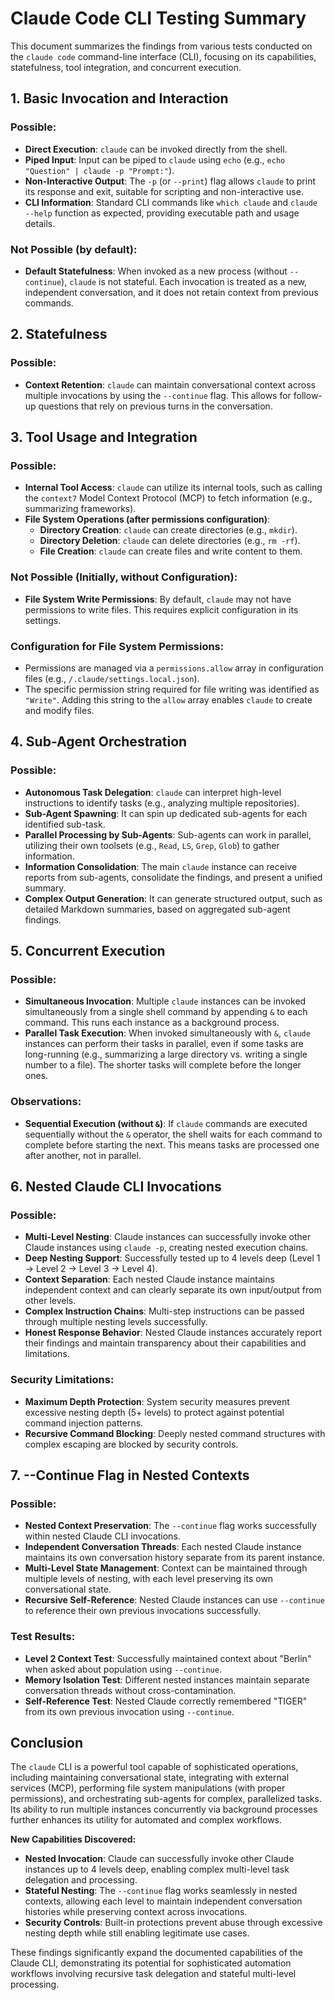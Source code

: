 # Claude Code CLI Testing Summary

This document summarizes the findings from various tests conducted on the `claude code` command-line interface (CLI), focusing on its capabilities, statefulness, tool integration, and concurrent execution.

## 1. Basic Invocation and Interaction

### Possible:
-   **Direct Execution**: `claude` can be invoked directly from the shell.
-   **Piped Input**: Input can be piped to `claude` using `echo` (e.g., `echo "Question" | claude -p "Prompt:"`).
-   **Non-Interactive Output**: The `-p` (or `--print`) flag allows `claude` to print its response and exit, suitable for scripting and non-interactive use.
-   **CLI Information**: Standard CLI commands like `which claude` and `claude --help` function as expected, providing executable path and usage details.

### Not Possible (by default):
-   **Default Statefulness**: When invoked as a new process (without `--continue`), `claude` is not stateful. Each invocation is treated as a new, independent conversation, and it does not retain context from previous commands.

## 2. Statefulness

### Possible:
-   **Context Retention**: `claude` can maintain conversational context across multiple invocations by using the `--continue` flag. This allows for follow-up questions that rely on previous turns in the conversation.

## 3. Tool Usage and Integration

### Possible:
-   **Internal Tool Access**: `claude` can utilize its internal tools, such as calling the `context7` Model Context Protocol (MCP) to fetch information (e.g., summarizing frameworks).
-   **File System Operations (after permissions configuration)**:
    -   **Directory Creation**: `claude` can create directories (e.g., `mkdir`).
    -   **Directory Deletion**: `claude` can delete directories (e.g., `rm -rf`).
    -   **File Creation**: `claude` can create files and write content to them.

### Not Possible (Initially, without Configuration):
-   **File System Write Permissions**: By default, `claude` may not have permissions to write files. This requires explicit configuration in its settings.

### Configuration for File System Permissions:
-   Permissions are managed via a `permissions.allow` array in configuration files (e.g., `/.claude/settings.local.json`).
-   The specific permission string required for file writing was identified as `"Write"`. Adding this string to the `allow` array enables `claude` to create and modify files.

## 4. Sub-Agent Orchestration

### Possible:
-   **Autonomous Task Delegation**: `claude` can interpret high-level instructions to identify tasks (e.g., analyzing multiple repositories).
-   **Sub-Agent Spawning**: It can spin up dedicated sub-agents for each identified sub-task.
-   **Parallel Processing by Sub-Agents**: Sub-agents can work in parallel, utilizing their own toolsets (e.g., `Read`, `LS`, `Grep`, `Glob`) to gather information.
-   **Information Consolidation**: The main `claude` instance can receive reports from sub-agents, consolidate the findings, and present a unified summary.
-   **Complex Output Generation**: It can generate structured output, such as detailed Markdown summaries, based on aggregated sub-agent findings.

## 5. Concurrent Execution

### Possible:
-   **Simultaneous Invocation**: Multiple `claude` instances can be invoked simultaneously from a single shell command by appending `&` to each command. This runs each instance as a background process.
-   **Parallel Task Execution**: When invoked simultaneously with `&`, `claude` instances can perform their tasks in parallel, even if some tasks are long-running (e.g., summarizing a large directory vs. writing a single number to a file). The shorter tasks will complete before the longer ones.

### Observations:
-   **Sequential Execution (without `&`)**: If `claude` commands are executed sequentially without the `&` operator, the shell waits for each command to complete before starting the next. This means tasks are processed one after another, not in parallel.

## 6. Nested Claude CLI Invocations

### Possible:
-   **Multi-Level Nesting**: Claude instances can successfully invoke other Claude instances using `claude -p`, creating nested execution chains.
-   **Deep Nesting Support**: Successfully tested up to 4 levels deep (Level 1 → Level 2 → Level 3 → Level 4).
-   **Context Separation**: Each nested Claude instance maintains independent context and can clearly separate its own input/output from other levels.
-   **Complex Instruction Chains**: Multi-step instructions can be passed through multiple nesting levels successfully.
-   **Honest Response Behavior**: Nested Claude instances accurately report their findings and maintain transparency about their capabilities and limitations.

### Security Limitations:
-   **Maximum Depth Protection**: System security measures prevent excessive nesting depth (5+ levels) to protect against potential command injection patterns.
-   **Recursive Command Blocking**: Deeply nested command structures with complex escaping are blocked by security controls.

## 7. --Continue Flag in Nested Contexts

### Possible:
-   **Nested Context Preservation**: The `--continue` flag works successfully within nested Claude CLI invocations.
-   **Independent Conversation Threads**: Each nested Claude instance maintains its own conversation history separate from its parent instance.
-   **Multi-Level State Management**: Context can be maintained through multiple levels of nesting, with each level preserving its own conversational state.
-   **Recursive Self-Reference**: Nested Claude instances can use `--continue` to reference their own previous invocations successfully.

### Test Results:
-   **Level 2 Context Test**: Successfully maintained context about "Berlin" when asked about population using `--continue`.
-   **Memory Isolation Test**: Different nested instances maintain separate conversation threads without cross-contamination.
-   **Self-Reference Test**: Nested Claude correctly remembered "TIGER" from its own previous invocation using `--continue`.

## Conclusion

The `claude` CLI is a powerful tool capable of sophisticated operations, including maintaining conversational state, integrating with external services (MCP), performing file system manipulations (with proper permissions), and orchestrating sub-agents for complex, parallelized tasks. Its ability to run multiple instances concurrently via background processes further enhances its utility for automated and complex workflows.

**New Capabilities Discovered:**
- **Nested Invocation**: Claude can successfully invoke other Claude instances up to 4 levels deep, enabling complex multi-level task delegation and processing.
- **Stateful Nesting**: The `--continue` flag works seamlessly in nested contexts, allowing each level to maintain independent conversation histories while preserving context across invocations.
- **Security Controls**: Built-in protections prevent abuse through excessive nesting depth while still enabling legitimate use cases.

These findings significantly expand the documented capabilities of the Claude CLI, demonstrating its potential for sophisticated automation workflows involving recursive task delegation and stateful multi-level processing.